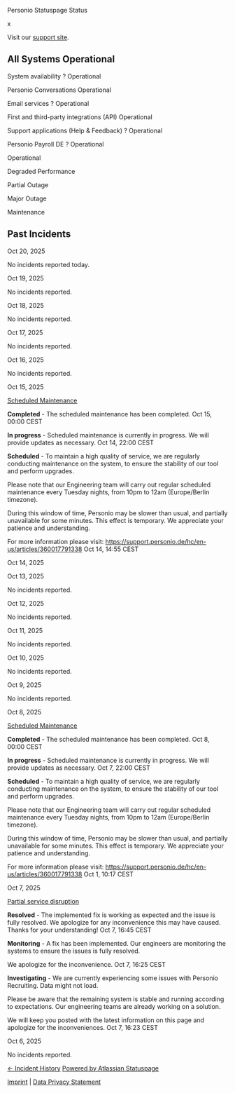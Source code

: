Personio Statuspage Status

[](https://www.personio.de/)

[](https://status.personio.de/#)

[](https://status.personio.de/#updates-dropdown-support)  x

 Visit our [support site](https://support.personio.de/hc/en-us).

 All Systems Operational
----------

 System availability ?  Operational

 Personio Conversations  Operational

 Email services ?  Operational

 First and third-party integrations (API)  Operational

 Support applications (Help & Feedback) ?  Operational

 Personio Payroll DE ?  Operational

 Operational

 Degraded Performance

 Partial Outage

 Major Outage

 Maintenance

Past Incidents
----------

Oct 20, 2025

No incidents reported today.

Oct 19, 2025

No incidents reported.

Oct 18, 2025

No incidents reported.

Oct 17, 2025

No incidents reported.

Oct 16, 2025

No incidents reported.

Oct 15, 2025

[Scheduled Maintenance](https://status.personio.de/incidents/pj7f06v5c79d)

**Completed** - The scheduled maintenance has been completed.
 Oct 15, 00:00 CEST

**In progress** - Scheduled maintenance is currently in progress. We will provide updates as necessary.
 Oct 14, 22:00 CEST

**Scheduled** - To maintain a high quality of service, we are regularly conducting maintenance on the system, to ensure the stability of our tool and perform upgrades.

Please note that our Engineering team will carry out regular scheduled maintenance every Tuesday nights, from 10pm to 12am (Europe/Berlin timezone).

During this window of time, Personio may be slower than usual, and partially unavailable for some minutes. This effect is temporary. We appreciate your patience and understanding.

For more information please visit: <https://support.personio.de/hc/en-us/articles/360017791338>
 Oct 14, 14:55 CEST

Oct 14, 2025

Oct 13, 2025

No incidents reported.

Oct 12, 2025

No incidents reported.

Oct 11, 2025

No incidents reported.

Oct 10, 2025

No incidents reported.

Oct  9, 2025

No incidents reported.

Oct  8, 2025

[Scheduled Maintenance](https://status.personio.de/incidents/m9rn9njd2b8s)

**Completed** - The scheduled maintenance has been completed.
 Oct  8, 00:00 CEST

**In progress** - Scheduled maintenance is currently in progress. We will provide updates as necessary.
 Oct  7, 22:00 CEST

**Scheduled** - To maintain a high quality of service, we are regularly conducting maintenance on the system, to ensure the stability of our tool and perform upgrades.

Please note that our Engineering team will carry out regular scheduled maintenance every Tuesday nights, from 10pm to 12am (Europe/Berlin timezone).

During this window of time, Personio may be slower than usual, and partially unavailable for some minutes. This effect is temporary. We appreciate your patience and understanding.

For more information please visit: <https://support.personio.de/hc/en-us/articles/360017791338>
 Oct  1, 10:17 CEST

Oct  7, 2025

[Partial service disruption](https://status.personio.de/incidents/z2g42gfq4w7p)

**Resolved** - The implemented fix is working as expected and the issue is fully resolved. We apologize for any inconvenience this may have caused. Thanks for your understanding!
 Oct  7, 16:45 CEST

**Monitoring** - A fix has been implemented. Our engineers are monitoring the systems to ensure the issues is fully resolved.

We apologize for the inconvenience.
 Oct  7, 16:25 CEST

**Investigating** - We are currently experiencing some issues with Personio Recruiting. Data might not load.

Please be aware that the remaining system is stable and running according to expectations. Our engineering teams are already working on a solution.

We will keep you posted with the latest information on this page and apologize for the inconveniences.
 Oct  7, 16:23 CEST

Oct  6, 2025

No incidents reported.

[← Incident History](https://status.personio.de/history) [Powered by Atlassian Statuspage](https://www.atlassian.com/software/statuspage?utm_campaign=status.personio.de&utm_content=SP-notifications&utm_medium=powered-by&utm_source=inapp)

[Imprint](https://www.personio.de/impressum/) | [Data Privacy Statement](https://www.personio.de/datenschutzerklaerung/)
